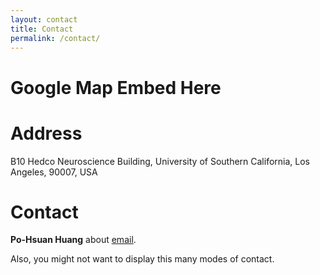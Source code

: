 ```yaml
---
layout: contact
title: Contact
permalink: /contact/
---
```



# Google Map Embed Here

# Address

B10 Hedco Neuroscience Building, University of Southern California, Los Angeles, 90007, USA

# Contact

**Po-Hsuan Huang** about [email](pohsuanh@usc.edu).

Also, you might not want to display this many modes of contact.
